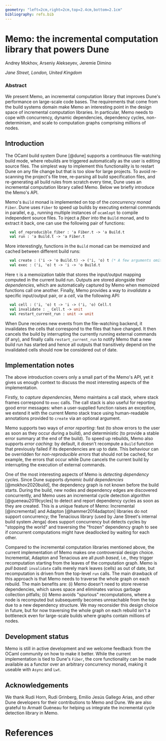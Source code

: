 ```yaml
---
geometry: "left=2cm,right=2cm,top=2.4cm,bottom=2.1cm"
bibliography: refs.bib
---
```


# Memo: the incremental computation library that powers Dune

Andrey Mokhov, Arseniy Alekseyev, Jeremie Dimino

*Jane Street, London, United Kingdom*

### Abstract

We present Memo, an incremental computation library that improves Dune's
performance on large-scale code bases. The requirements that come from the build
systems domain make Memo an interesting point in the design space of incremental
computation libraries. In particular, Memo needs to cope with concurrency,
dynamic dependencies, dependency cycles, non-determinism, and scale to
computation graphs comprising millions of nodes.

## Introduction

The OCaml build system Dune [@dune] supports a continuous file-watching build
mode, where rebuilds are triggered automatically as the user is editing source
files. The simplest way to implement this functionality is to restart Dune on
any file change but that is too slow for large projects. To avoid re-scanning
the project's file tree, re-parsing all build specification files, and
re-generating all build rules from scratch every time, Dune uses an incremental
computation library called Memo. Below we briefly introduce the Memo's API.

Memo's `Build` monad is implemented on top of the *concurrency monad* `Fiber`.
Dune uses `Fiber` to speed up builds by executing external commands in parallel,
e.g., running multiple instances of `ocamlopt` to compile independent source
files. To inject a *fiber* into the `Build` monad, and to extract it back, one
can use the following pair of functions:

```ocaml
  val of_reproducible_fiber : 'a Fiber.t -> 'a Build.t
  val run : 'a Build.t -> 'a Fiber.t
```

More interestingly, functions in the `Build` monad can be memoized and cached
between different build runs:

```ocaml
  val create : ('i -> 'o Build.t) -> ('i, 'o) t (* A few arguments omitted for simplicity *)
  val exec : ('i, 'o) t -> 'i -> 'o Build.t
```

Here `t` is a memoization table that stores the input/output mapping computed in
the current build run. Outputs are stored alongside their *dependencies*, which
are automatically captured by Memo when memoized functions call one another.
Finally, Memo provides a way to *invalidate* a specific input/output pair, or a
*cell*, via the following API:

```ocaml
  val cell : ('i, 'o) t -> 'i -> ('i, 'o) Cell.t
  val invalidate : _ Cell.t -> unit
  val restart_current_run : unit -> unit
```

When Dune receives new events from the file-watching backend, it invalidates the
cells that correspond to the files that have changed. It then cancels the build
by interrupting the currently running external commands (if any), and finally
calls `restart_current_run` to notify Memo that a new build run has started and
hence all outputs that transitively depend on the invalidated cells should now
be considered out of date.

## Implementation notes

The above introduction covers only a small part of the Memo's API, yet it gives
us enough context to discuss the most interesting aspects of the implementation.

Firstly, to *capture dependencies*, Memo maintains a call stack, where stack
frames correspond to `exec` calls. The call stack is also useful for reporting
good error messages: when a user-supplied function raises an exception, we
extend it with the current Memo stack trace using human-readable annotations
provided to `create` via an optional argument.

Memo supports two ways of *error reporting*: fast (to show errors to the user as
soon as they occur during a build), and deterministic (to provide a stable error
summary at the end of the build). To speed up rebuilds, Memo also supports
*error caching*: by default, it doesn't recompute a `Build` function that
previously failed if its dependencies are up to date. This behaviour can be
overridden for *non-reproducible errors* that should not be cached, for example,
the errors that occur while Dune cancels the current build by interrupting the
execution of external commands.

<!-- Note that memoized functions can have diamond-shaped call graphs, and to
avoid reporting the same error multiple times, we need to deduplicate them. -->

One of the most interesting aspects of Memo is *detecting dependency cycles*.
Since Dune supports *dynamic build dependencies* [@mokhov2020build], the
dependency graph is not known before the build starts. During the build, new
nodes and dependency edges are discovered concurrently, and Memo uses an
incremental cycle detection algorithm [@gueneau2019cycles] to detect and report
dependency cycles as soon as they are created. This is a unique feature of Memo:
Incremental [@incremental] and Adapton [@hammer2014adapton] libraries do not
support concurrency; the Tenacious library (used by Jane Street's internal build
system Jenga) does support concurrency but detects cycles by "stopping the
world" and traversing the "frozen" dependency graph to see if concurrent
computations might have deadlocked by waiting for each other.

Compared to the incremental computation libraries mentioned above, the current
implementation of Memo makes one controversial design choice. Incremental,
Adapton and Tenacious are all *push based*, i.e., they trigger recomputation
starting from the leaves of the computation graph. Memo is *pull based*:
`invalidate` calls merely mark leaves (cells) as out of date, but recomputation
is driven from the top-level `run` calls. The main drawback of this approach is
that Memo needs to traverse the whole graph on each rebuild. The main benefits
are: (i) Memo doesn't need to store reverse dependencies, which saves space and
eliminates various garbage collection pitfalls; (ii) Memo avoids "spurious"
recomputations, where a node is recomputed but subsequently becomes unreachable
from the top due to a new dependency structure. We may reconsider this design
choice in future, but for now traversing the whole graph on each rebuild isn't
a bottleneck even for large-scale builds where graphs contain millions of nodes.

## Development status

Memo is still in active development and we welcome feedback from the OCaml
community on how to make it better. While the current implementation is tied to
Dune's `Fiber`, the core functionality can be made available as a functor over
an arbitrary concurrency monad, making it useable with `Async` and `Lwt`.

## Acknowledgements

We thank Rudi Horn, Rudi Grinberg, Emilio Jesús Gallego Arias, and other Dune
developers for their contributions to Memo and Dune. We are also grateful to
Armaël Guéneau for helping us integrate the incremental cycle detection library
in Memo.

# References

<!-- References to be generated by Pandoc. -->
